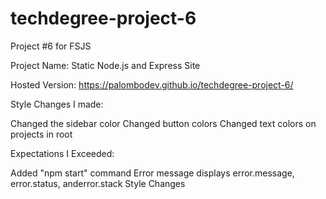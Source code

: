 # techdegree-project-6
Project #6 for FSJS

Project Name: Static Node.js and Express Site

Hosted Version: https://palombodev.github.io/techdegree-project-6/

Style Changes I made:

Changed the sidebar color
Changed button colors
Changed text colors on projects in root 

Expectations I Exceeded:

Added "npm start" command
Error message displays error.message, error.status, anderror.stack
Style Changes
